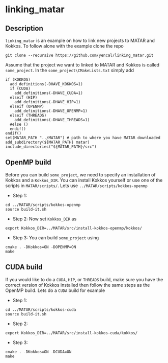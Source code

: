 # linking_matar
## Description
`linking_matar` is an example on how to link new projects to MATAR and Kokkos. To follow alone with the example clone the repo
```
git clone --recursive https://github.com/yencal/linking_matar.git
```

Assume that the project we want to linked to MATAR and Kokkos is called `some_project`.
In the `some_project\CMakeLists.txt` simply add
```
if (KOKKOS)
  add_definitions(-DHAVE_KOKKOS=1)
  if (CUDA)
    add_definitions(-DHAVE_CUDA=1)
  elseif (HIP)
    add_definitions(-DHAVE_HIP=1)
  elseif (OPENMP)
    add_definitions(-DHAVE_OPENMP=1)
  elseif (THREADS)
    add_definitions(-DHAVE_THREADS=1)
  #else ()
  endif()
endif()
set(MATAR_PATH "../MATAR") # path to where you have MATAR downloaded
add_subdirectory(${MATAR_PATH} matar)
include_directories("${MATAR_PATH}/src")
```

## OpenMP build
Before you can build `some_project`, we need to specify an installation of Kokkos and a `Kokkos_DIR`. You can install Kokkos yourself or use one of the scripts in `MATAR/scripts/`. Lets use `../MATAR/scripts/kokkos-openmp`
* Step 1:
```
cd ../MATAR/scripts/kokkos-openmp
source build-it.sh
```

* Step 2:
Now set `Kokkos_DIR` as
```
export Kokkos_DIR=../MATAR/src/install-kokkos-openmp/kokkos/
```

* Step 3:
You can build `some_project` using
```
cmake . -DKokkos=ON -DOPENMP=ON
make
```

## CUDA build
If you would like to do a `CUDA`, `HIP`, or `THREADS` build, make sure you have the correct version of Kokkos installed then follow the same steps as the OpenMP build. Lets do a `CUDA` build for example
* Step 1:
```
cd ../MATAR/scripts/kokkos-cuda
source build-it.sh
```

* Step 2:
```
export Kokkos_DIR=../MATAR/src/install-kokkos-cuda/kokkos/
```

* Step 3:
```
cmake . -DKokkos=ON -DCUDA=ON
make
```
